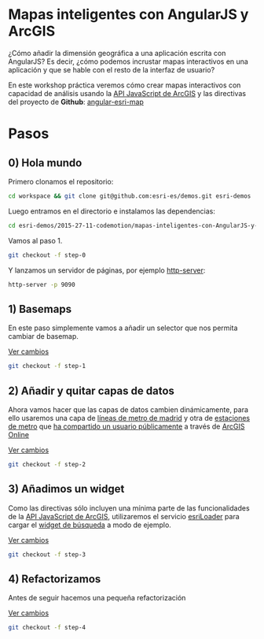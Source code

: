 # Mapas inteligentes con AngularJS y ArcGIS
¿Cómo añadir la dimensión geográfica a una aplicación escrita con AngularJS? Es decir, ¿cómo podemos incrustar mapas interactivos en una aplicación y que se hable con el resto de la interfaz de usuario?

En este workshop práctica veremos cómo crear mapas interactivos con capacidad de análisis usando la [API JavaScript de ArcGIS](http://js.arcgis.com/) y las directivas del proyecto de **Github**: [angular-esri-map](https://github.com/esri/angular-esri-map)

# Pasos

## 0) Hola mundo

Primero clonamos el repositorio:

```bash
cd workspace && git clone git@github.com:esri-es/demos.git esri-demos
```

Luego entramos en el directorio e instalamos las dependencias:

```bash
cd esri-demos/2015-27-11-codemotion/mapas-inteligentes-con-AngularJS-y-ArcGIS && bower install angular-esri-map
```

Vamos al paso 1.

```bash
git checkout -f step-0
```

Y lanzamos un servidor de páginas, por ejemplo [http-server](https://www.npmjs.com/package/http-server):

```bash
http-server -p 9090
```

## 1) Basemaps

En este paso simplemente vamos a añadir un selector que nos permita cambiar de basemap.

[Ver cambios](https://github.com/esri-es/demos/commit/72381b8c099abd2674e26adbe5c88f98bc7c6ada?diff=unified)

```bash
git checkout -f step-1
```

## 2) Añadir y quitar capas de datos

Ahora vamos hacer que las capas de datos cambien dinámicamente, para ello usaremos una capa de [líneas de metro de madrid](http://services1.arcgis.com/8MFSmLQvO5AV2Ytj/arcgis/rest/services/LineasMetro/FeatureServer/0)
y otra de [estaciones de metro](http://services1.arcgis.com/8MFSmLQvO5AV2Ytj/arcgis/rest/services/Estaciones_de_Metro_Madrid/FeatureServer/0)
que [ha compartido un usuario públicamente](http://hhkaos2.maps.arcgis.com/home/search.html?q=owner:federico.lopez1) a través de [ArcGIS Online](http://www.arcgis.com/home/search.html?q=madrid&t=content)

[Ver cambios](https://github.com/esri-es/demos/commit/e927abd77816bac195cea0e3c673279d6737fd8f)

```bash
git checkout -f step-2
```

## 3) Añadimos un widget

Como las directivas sólo incluyen una mínima parte de las funcionalidades de la [API JavaScript de ArcGIS](http://js.arcgis.com),
utilizaremos el servicio [esriLoader](http://esri.github.io/angular-esri-map/docs/#/api/esri.core.factory:esriLoader)
para cargar el [widget de búsqueda](https://developers.arcgis.com/javascript/jsapi/search-amd.html) a modo de ejemplo.

[Ver cambios](https://github.com/esri-es/demos/commit/1fa6562815d3557e9c15a933e91738b4ae42c472)

```bash
git checkout -f step-3
```

## 4) Refactorizamos

Antes de seguir hacemos una pequeña refactorización

[Ver cambios](https://github.com/esri-es/demos/commit/869d5d05839082bebc5facd376ae67eb823d709c)

```bash
git checkout -f step-4
```